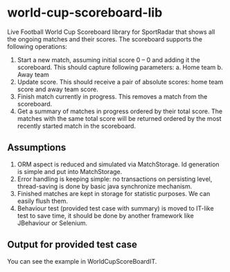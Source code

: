 # world-cup-scoreboard-lib
Live Football World Cup Scoreboard library for SportRadar that shows 
all the ongoing matches and their scores.
The scoreboard supports the following operations:
1. Start a new match, assuming initial score 0 – 0 and adding it the scoreboard.
   This should capture following parameters:
   a. Home team
   b. Away team
2. Update score. This should receive a pair of absolute scores: home team score and away
   team score.
3. Finish match currently in progress. This removes a match from the scoreboard.
4. Get a summary of matches in progress ordered by their total score. The matches with the
   same total score will be returned ordered by the most recently started match in the
   scoreboard.

## Assumptions
1. ORM aspect is reduced and simulated via MatchStorage. 
Id generation is simple and put into MatchStorage.
2. Error handling is keeping simple: no transactions on persisting level,
thread-saving is done by basic java synchronize mechanism.
3. Finished matches are kept in storage for statistic purposes. We can easily flush them.
4. Behaviour test (provided test case with summary) is moved to IT-like test 
to save time, it should be done by another framework like JBehaviour or Selenium. 


## Output for provided test case
You can see the example in WorldCupScoreBoardIT.
